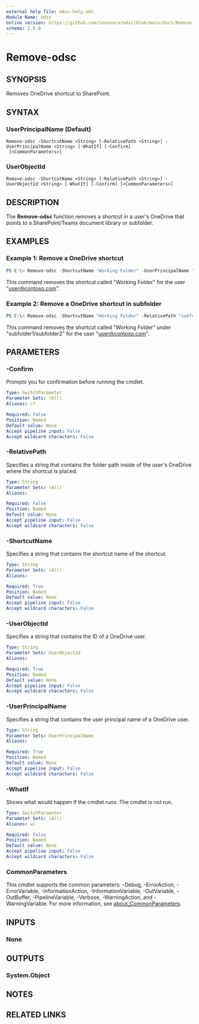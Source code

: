 ```yaml
---
external help file: odsc-help.xml
Module Name: odsc
online version: https://github.com/innovara/odsc/blob/main/docs/Remove-odsc.md
schema: 2.0.0
---
```


# Remove-odsc

## SYNOPSIS
Removes OneDrive shortcut to SharePoint.

## SYNTAX

### UserPrincipalName (Default)
```
Remove-odsc -ShortcutName <String> [-RelativePath <String>] -UserPrincipalName <String> [-WhatIf] [-Confirm]
 [<CommonParameters>]
```

### UserObjectId
```
Remove-odsc -ShortcutName <String> [-RelativePath <String>] -UserObjectId <String> [-WhatIf] [-Confirm] [<CommonParameters>]
```

## DESCRIPTION
The **Remove-odsc** function removes a shortcut in a user's OneDrive that points to a SharePoint/Teams document library or subfolder.

## EXAMPLES

### Example 1: Remove a OneDrive shortcut
```powershell
PS C:\> Remove-odsc -ShortcutName "Working Folder" -UserPrincipalName "user@contoso.com"
```

This command removes the shortcut called "Working Folder" for the user "user@contoso.com".

### Example 2: Remove a OneDrive shortcut in subfolder
```powershell
PS C:\> Remove-odsc -ShortcutName "Working Folder" -RelativePath "subfolder1/subfolder2" -UserPrincipalName "user@contoso.com"
```

This command removes the shortcut called "Working Folder" under "subfolder1/subfolder2" for the user "user@contoso.com".

## PARAMETERS

### -Confirm
Prompts you for confirmation before running the cmdlet.

```yaml
Type: SwitchParameter
Parameter Sets: (All)
Aliases: cf

Required: False
Position: Named
Default value: None
Accept pipeline input: False
Accept wildcard characters: False
```

### -RelativePath
Specifies a string that contains the folder path inside of the user's OneDrive where the shortcut is placed.

```yaml
Type: String
Parameter Sets: (All)
Aliases:

Required: False
Position: Named
Default value: None
Accept pipeline input: False
Accept wildcard characters: False
```

### -ShortcutName
Specifies a string that contains the shortcut name of the shortcut.

```yaml
Type: String
Parameter Sets: (All)
Aliases:

Required: True
Position: Named
Default value: None
Accept pipeline input: False
Accept wildcard characters: False
```

### -UserObjectId
Specifies a string that contains the ID of a OneDrive user.

```yaml
Type: String
Parameter Sets: UserObjectId
Aliases:

Required: True
Position: Named
Default value: None
Accept pipeline input: False
Accept wildcard characters: False
```

### -UserPrincipalName
Specifies a string that contains the user principal name of a OneDrive user.

```yaml
Type: String
Parameter Sets: UserPrincipalName
Aliases:

Required: True
Position: Named
Default value: None
Accept pipeline input: False
Accept wildcard characters: False
```

### -WhatIf
Shows what would happen if the cmdlet runs.
The cmdlet is not run.

```yaml
Type: SwitchParameter
Parameter Sets: (All)
Aliases: wi

Required: False
Position: Named
Default value: None
Accept pipeline input: False
Accept wildcard characters: False
```

### CommonParameters
This cmdlet supports the common parameters: -Debug, -ErrorAction, -ErrorVariable, -InformationAction, -InformationVariable, -OutVariable, -OutBuffer, -PipelineVariable, -Verbose, -WarningAction, and -WarningVariable. For more information, see [about_CommonParameters](http://go.microsoft.com/fwlink/?LinkID=113216).

## INPUTS

### None

## OUTPUTS

### System.Object
## NOTES

## RELATED LINKS
